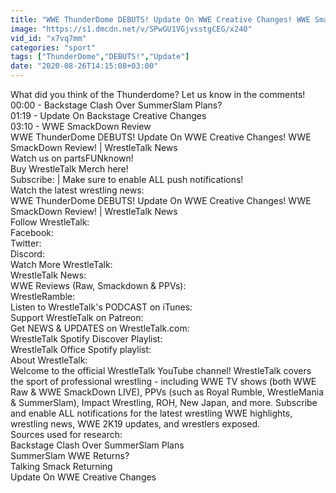 ```yaml
---
title: "WWE ThunderDome DEBUTS! Update On WWE Creative Changes! WWE SmackDown Review! WrestleTalk News"
image: "https://s1.dmcdn.net/v/SPwGU1VGjvsstgCEG/x240"
vid_id: "x7vq7mm"
categories: "sport"
tags: ["ThunderDome","DEBUTS!","Update"]
date: "2020-08-26T14:15:08+03:00"
---
```

What did you think of the Thunderdome? Let us know in the comments!  <br>00:00 - Backstage Clash Over SummerSlam Plans?  <br>01:19 - Update On Backstage Creative Changes  <br>03:10 - WWE SmackDown Review  <br>WWE ThunderDome DEBUTS! Update On WWE Creative Changes! WWE SmackDown Review! | WrestleTalk News  <br>Watch us on partsFUNknown!   <br>Buy WrestleTalk Merch here!    <br>Subscribe:  | Make sure to enable ALL push notifications!  <br>Watch the latest wrestling news:     <br>WWE ThunderDome DEBUTS! Update On WWE Creative Changes! WWE SmackDown Review! | WrestleTalk News  <br>Follow WrestleTalk:  <br>Facebook:   <br>Twitter:   <br>Discord:   <br>Watch More WrestleTalk:  <br>WrestleTalk News:    <br>WWE Reviews (Raw, Smackdown &amp; PPVs):    <br>WrestleRamble:    <br>Listen to WrestleTalk's PODCAST on iTunes:   <br>Support WrestleTalk on Patreon:   <br>Get NEWS &amp; UPDATES on WrestleTalk.com:   <br>WrestleTalk Spotify Discover Playlist:   <br>WrestleTalk Office Spotify playlist:   <br>About WrestleTalk:  <br>Welcome to the official WrestleTalk YouTube channel! WrestleTalk covers the sport of professional wrestling - including WWE TV shows (both WWE Raw &amp; WWE SmackDown LIVE), PPVs (such as Royal Rumble, WrestleMania &amp; SummerSlam), Impact Wrestling, ROH, New Japan, and more. Subscribe and enable ALL notifications for the latest wrestling WWE highlights, wrestling news, WWE 2K19 updates, and wrestlers exposed.  <br>Sources used for research:  <br>Backstage Clash Over SummerSlam Plans  <br>SummerSlam WWE Returns?  <br>Talking Smack Returning  <br>Update On WWE Creative Changes  <br>
